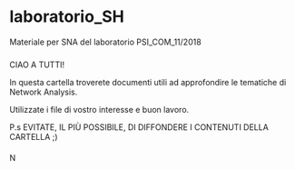 # laboratorio_SH
Materiale per SNA del laboratorio PSI_COM_11/2018
#####

CIAO A TUTTI!

In questa cartella troverete documenti utili ad approfondire le tematiche di Network Analysis.

Utilizzate i file di vostro interesse e buon lavoro.

P.s EVITATE, IL PIÙ POSSIBILE, DI DIFFONDERE I CONTENUTI DELLA CARTELLA ;)

####


N
